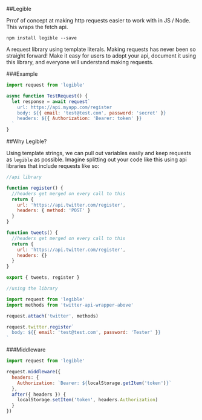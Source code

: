 ##Legible

Prrof of concept at making http requests easier to work with in JS / Node. This wraps the fetch api.

```
npm install legible --save
```

A request library using template literals. Making requests has never been so straight forward! Make it easy for users to adopt your api, document it using this library, and everyone will understand making requests. 

###Example

```js
import request from 'legible'

async function TestRequest() {
  let response = await request`
    url: https://api.myapp.com/register
    body: ${{ email: 'test@test.com', password: 'secret' }}
    headers: ${{ Authorization: 'Bearer: token' }}
  `
}
```

##Why Legible?

Using template strings, we can pull out variables easily and keep requests as `legible` as possible. Imagine splitting out your code like this using api libraries that include requests like so:

```js
//api library

function register() {
  //headers get merged on every call to this
  return { 
    url: 'https://api.twitter.com/register', 
    headers: { method: 'POST' } 
  }
}

function tweets() {
  //headers get merged on every call to this
  return { 
    url: 'https://api.twitter.com/register', 
    headers: {} 
  }
}

export { tweets, register }

//using the library

import request from 'legible'
import methods from 'twitter-api-wrapper-above'

request.attach('twitter', methods)

request.twitter.register`
  body: ${{ email: 'test@test.com', password: 'Tester' }}
`
```

###Middleware


```js
import request from 'legible'

request.middleware({
  headers: {
    Authorization: `Bearer: ${localStorage.getItem('token')}`
  },
  after({ headers }) {
    localStorage.setItem('token', headers.Authorization)
  }
})
```